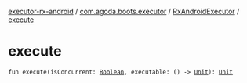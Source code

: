 [executor-rx-android](../../index.md) / [com.agoda.boots.executor](../index.md) / [RxAndroidExecutor](index.md) / [execute](./execute.md)

# execute

`fun execute(isConcurrent: `[`Boolean`](https://kotlinlang.org/api/latest/jvm/stdlib/kotlin/-boolean/index.html)`, executable: () -> `[`Unit`](https://kotlinlang.org/api/latest/jvm/stdlib/kotlin/-unit/index.html)`): `[`Unit`](https://kotlinlang.org/api/latest/jvm/stdlib/kotlin/-unit/index.html)